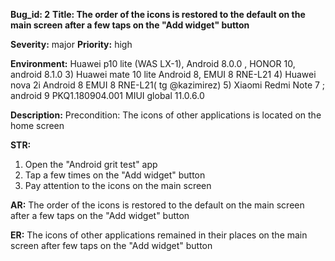 **Bug_id: 2**
**Title: The order of the icons is restored to the default on the main screen after a few taps on the "Add widget" button**

**Severity:** major
**Priority:** high

**Environment:** Huawei p10 lite (WAS LX-1), Android 8.0.0 ,
HONOR 10, android 8.1.0
3) Huawei mate 10 lite Android 8, EMUI 8 RNE-L21
4) Huawei nova 2i Android 8 EMUI 8 RNE-L21( tg @kazimirez)
5) Xiaomi Redmi Note 7 ; android 9 PKQ1.180904.001
MIUI  global 11.0.6.0

**Description:**
Precondition: 
The icons of other applications is located on the home screen 

**STR:** 
1) Open the "Android grit test" app
2) Tap a few times on the "Add widget" button
3) Pay attention to the icons on the main screen

**AR:** The order of the icons is restored to the default on the main screen after a few taps on the "Add widget" button

**ER:** The icons of other applications remained in their places on the main screen after few taps on the "Add widget" button
